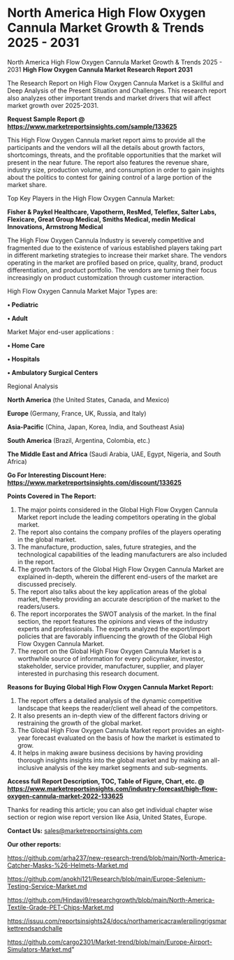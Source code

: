 # North America High Flow Oxygen Cannula Market Growth & Trends 2025 - 2031
 North America High Flow Oxygen Cannula Market Growth & Trends 2025 - 2031
<strong>High Flow Oxygen Cannula Market Research Report 2031</strong>

The Research Report on High Flow Oxygen Cannula Market is a Skillful and Deep Analysis of the Present Situation and Challenges. This research report also analyzes other important trends and market drivers that will affect market growth over 2025-2031.

<strong>Request Sample Report @ <a href=https://www.marketreportsinsights.com/sample/133625>https://www.marketreportsinsights.com/sample/133625</a></strong>

This High Flow Oxygen Cannula market report aims to provide all the participants and the vendors will all the details about growth factors, shortcomings, threats, and the profitable opportunities that the market will present in the near future. The report also features the revenue share, industry size, production volume, and consumption in order to gain insights about the politics to contest for gaining control of a large portion of the market share.

Top Key Players in the High Flow Oxygen Cannula Market:

<strong>Fisher & Paykel Healthcare, Vapotherm, ResMed, Teleflex, Salter Labs, Flexicare, Great Group Medical, Smiths Medical, medin Medical Innovations, Armstrong Medical</strong>

The High Flow Oxygen Cannula Industry is severely competitive and fragmented due to the existence of various established players taking part in different marketing strategies to increase their market share. The vendors operating in the market are profiled based on price, quality, brand, product differentiation, and product portfolio. The vendors are turning their focus increasingly on product customization through customer interaction.

High Flow Oxygen Cannula Market Major Types are:

<strong>• Pediatric

• Adult</strong>

Market Major end-user applications :

<strong>• Home Care

• Hospitals

• Ambulatory Surgical Centers</strong>

Regional Analysis

</u><strong><b>North America</b></strong> (the United States, Canada, and Mexico)

<strong><b>Europe </b></strong>(Germany, France, UK, Russia, and Italy)

<strong><b>Asia-Pacific</b></strong> (China, Japan, Korea, India, and Southeast Asia)

<strong><b>South America</b></strong> (Brazil, Argentina, Colombia, etc.)

<strong><b>The Middle East and Africa</b></strong> (Saudi Arabia, UAE, Egypt, Nigeria, and South Africa)

<strong>Go For Interesting Discount Here: <a href=https://www.marketreportsinsights.com/discount/133625>https://www.marketreportsinsights.com/discount/133625</a></strong>

<strong>Points Covered in The Report:</strong>
<ol>
  <li>The major points considered in the Global High Flow Oxygen Cannula Market report include the leading competitors operating in the global market.</li>
  <li>The report also contains the company profiles of the players operating in the global market.</li>
  <li>The manufacture, production, sales, future strategies, and the technological capabilities of the leading manufacturers are also included in the report.</li>
  <li>The growth factors of the Global High Flow Oxygen Cannula Market are explained in-depth, wherein the different end-users of the market are discussed precisely.</li>
  <li>The report also talks about the key application areas of the global market, thereby providing an accurate description of the market to the readers/users.</li>
  <li>The report incorporates the SWOT analysis of the market. In the final section, the report features the opinions and views of the industry experts and professionals. The experts analyzed the export/import policies that are favorably influencing the growth of the Global High Flow Oxygen Cannula Market.</li>
  <li>The report on the Global High Flow Oxygen Cannula Market is a worthwhile source of information for every policymaker, investor, stakeholder, service provider, manufacturer, supplier, and player interested in purchasing this research document.</li>
</ol>
<strong>Reasons for Buying Global High Flow Oxygen Cannula Market Report:</strong>

<ol>
  <li>The report offers a detailed analysis of the dynamic competitive landscape that keeps the reader/client well ahead of the competitors.</li>
  <li>It also presents an in-depth view of the different factors driving or restraining the growth of the global market.</li>
  <li>The Global High Flow Oxygen Cannula Market report provides an eight-year forecast evaluated on the basis of how the market is estimated to grow.</li>
  <li>It helps in making aware business decisions by having providing thorough insights insights into the global market and by making an all-inclusive analysis of the key market segments and sub-segments.</li>
</ol>
<strong>Access full Report Description, TOC, Table of Figure, Chart, etc. @ <a href=https://www.marketreportsinsights.com/industry-forecast/high-flow-oxygen-cannula-market-2022-133625>https://www.marketreportsinsights.com/industry-forecast/high-flow-oxygen-cannula-market-2022-133625</a></strong>


Thanks for reading this article; you can also get individual chapter wise section or region wise report version like Asia, United States, Europe.

<strong>Contact Us:</strong>
sales@marketreportsinsights.com

<strong>Our other reports:</strong>

<a href=https://github.com/arha237/new-research-trend/blob/main/North-America-Catcher-Masks-%26-Helmets-Market.md>https://github.com/arha237/new-research-trend/blob/main/North-America-Catcher-Masks-%26-Helmets-Market.md</a>

<a href=https://github.com/anokhi121/Research/blob/main/Europe-Selenium-Testing-Service-Market.md>https://github.com/anokhi121/Research/blob/main/Europe-Selenium-Testing-Service-Market.md</a>

<a href=https://github.com/Hindavi9/researchgrowth/blob/main/North-America-Textile-Grade-PET-Chips-Market.md>https://github.com/Hindavi9/researchgrowth/blob/main/North-America-Textile-Grade-PET-Chips-Market.md</a>

<a href=https://issuu.com/reportsinsights24/docs/northamericacrawlerpilingrigsmarkettrendsandchalle>https://issuu.com/reportsinsights24/docs/northamericacrawlerpilingrigsmarkettrendsandchalle</a>

<a href=https://github.com/cargo2301/Market-trend/blob/main/Europe-Airport-Simulators-Market.md>https://github.com/cargo2301/Market-trend/blob/main/Europe-Airport-Simulators-Market.md</a>"

